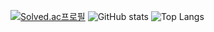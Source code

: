 
  [![Solved.ac프로필](http://mazassumnida.wtf/api/generate_badge?boj=jeno0104)](https://solved.ac/{handle})
  ![GitHub stats](https://github-readme-stats.vercel.app/api?username=jeno0104&show_icons=true&theme=radical)
  ![Top Langs](https://github-readme-stats.vercel.app/api/top-langs/?username=jeno0104&layout=compact&theme=tokyonight)
<!--
**jeno0104/jeno0104** is a ✨ _special_ ✨ repository because its `README.md` (this file) appears on your GitHub profile.

Here are some ideas to get you started:

- 🔭 I’m currently working on ...
- 🌱 I’m currently learning ...
- 👯 I’m looking to collaborate on ...
- 🤔 I’m looking for help with ...
- 💬 Ask me about ...
- 📫 How to reach me: ...
- 😄 Pronouns: ...
- ⚡ Fun fact: ...
-->
